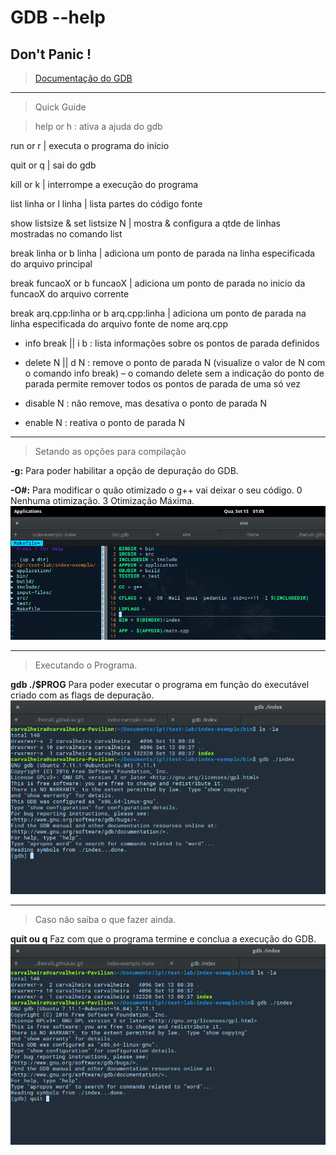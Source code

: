 # GDB --help
## Don't Panic !
> [Documentação do GDB](https://www.gnu.org/software/gdb/)

_______________________
> Quick Guide

> help or h : ativa a ajuda do gdb

run or r                               | executa o programa do início

quit or q                              | sai do gdb

kill or k                              | interrompe a execução do programa

list linha or l linha                  | lista partes do código fonte

show listsize & set listsize N         | mostra & configura a qtde de linhas mostradas no comando list

break linha or b linha                 | adiciona um ponto de parada na linha especificada do arquivo principal

break funcaoX or b funcaoX             | adiciona um ponto de parada no inicio da funcaoX do arquivo corrente

break arq.cpp:linha or b arq.cpp:linha | adiciona um ponto de parada na linha especificada do arquivo
fonte de nome arq.cpp

* info break || i b : lista informações sobre os pontos de parada definidos

* delete N || d N : remove o ponto de parada N (visualize o valor de N com o comando info break) – o
comando delete sem a indicação do ponto de parada permite remover todos os pontos de parada de
uma só vez

* disable N : não remove, mas desativa o ponto de parada N

* enable N : reativa o ponto de parada N

______________________________
> Setando as opções para compilação

**-g:** Para poder habilitar a opção de depuração do GDB.

**-O#:** Para modificar o quão otimizado o g++ vai deixar o seu código. 0 Nenhuma otimização. 3 Otimização Máxima. 
![flag](https://raw.githubusercontent.com/carvalheirafc/carvalheirafc.github.io/master/screen-shots/flag.png)

______________________

> Executando o Programa.

**gdb ./$PROG** Para poder executar o programa em função do executável criado com as flags de depuração.
![execution](https://raw.githubusercontent.com/carvalheirafc/carvalheirafc.github.io/master/screen-shots/executing.png)


_____________________

> Caso não saiba o que fazer ainda.

**quit ou q** Faz com que o programa termine e conclua a execução do GDB.
![quit](https://raw.githubusercontent.com/carvalheirafc/carvalheirafc.github.io/master/screen-shots/quit.png)
